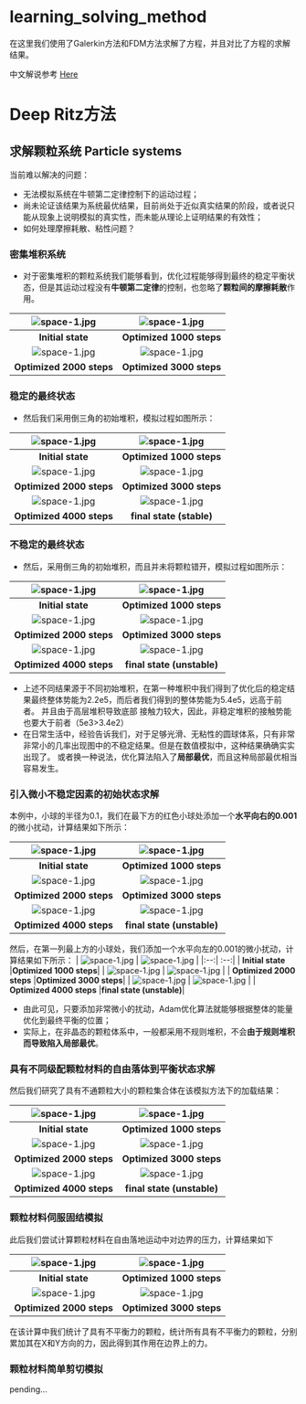 # learning_solving_method
在这里我们使用了Galerkin方法和FDM方法求解了方程，并且对比了方程的求解结果。

中文解说参考 [Here](https://zhuanlan.zhihu.com/p/622256859)


# Deep Ritz方法

## 求解颗粒系统 Particle systems
当前难以解决的问题：
- 无法模拟系统在牛顿第二定律控制下的运动过程；
- 尚未论证该结果为系统最优结果，目前尚处于近似真实结果的阶段，或者说只能从现象上说明模拟的真实性，而未能从理论上证明结果的有效性；
- 如何处理摩擦耗散、粘性问题？


### 密集堆积系统
- 对于密集堆积的颗粒系统我们能够看到，优化过程能够得到最终的稳定平衡状态，但是其运动过程没有**牛顿第二定律**的控制，也忽略了**颗粒间的摩擦耗散**作用。

| ![space-1.jpg](deepRitz_particle/img/dense/step_0.png) | ![space-1.jpg](deepRitz_particle/img/dense/step_1000.png) |
|:--:| :--:| 
| **Initial state** |**Optimized 1000 steps**|
| ![space-1.jpg](deepRitz_particle/img/dense/step_2000.png) | ![space-1.jpg](deepRitz_particle/img/dense/step_3000.png) |
| **Optimized 2000 steps** |**Optimized 3000 steps**|


### 稳定的最终状态
- 然后我们采用倒三角的初始堆积，模拟过程如图所示：

| ![space-1.jpg](./deepRitz_particle/img/stable/step_0.png) | ![space-1.jpg](./deepRitz_particle/img/stable/step_1000.png) |
|:--:| :--:| 
| **Initial state** |**Optimized 1000 steps**|
| ![space-1.jpg](./deepRitz_particle/img/stable/step_2000.png) | ![space-1.jpg](./deepRitz_particle/img/stable/step_3000.png) |
| **Optimized 2000 steps** |**Optimized 3000 steps**|
| ![space-1.jpg](./deepRitz_particle/img/stable/step_4000.png) | ![space-1.jpg](./deepRitz_particle/img/stable/step_5000.png) |
| **Optimized 4000 steps** |**final state (stable)**|

### 不稳定的最终状态
- 然后，采用倒三角的初始堆积，而且并未将颗粒错开，模拟过程如图所示：

| ![space-1.jpg](./deepRitz_particle/img/unstable/step_0.png) | ![space-1.jpg](./deepRitz_particle/img/unstable/step_1000.png) |
|:--:| :--:| 
| **Initial state** |**Optimized 1000 steps**|
| ![space-1.jpg](./deepRitz_particle/img/unstable/step_2000.png) | ![space-1.jpg](./deepRitz_particle/img/unstable/step_3000.png) |
| **Optimized 2000 steps** |**Optimized 3000 steps**|
| ![space-1.jpg](./deepRitz_particle/img/unstable/step_4000.png) | ![space-1.jpg](./deepRitz_particle/img/unstable/step_5000.png) |
| **Optimized 4000 steps** |**final state (unstable)**|

- 上述不同结果源于不同初始堆积，在第一种堆积中我们得到了优化后的稳定结果最终整体势能为2.2e5，而后者我们得到的整体势能为5.4e5，远高于前者。
并且由于高层堆积导致底部
接触力较大，因此，非稳定堆积的接触势能也要大于前者（5e3>3.4e2）
- 在日常生活中，经验告诉我们，对于足够光滑、无粘性的圆球体系，只有非常非常小的几率出现图中的不稳定结果。但是在数值模拟中，这种结果确确实实出现了。
或者换一种说法，优化算法陷入了**局部最优**，而且这种局部最优相当容易发生。

### 引入微小不稳定因素的初始状态求解
本例中，小球的半径为0.1，我们在最下方的红色小球处添加一个**水平向右的0.001**的微小扰动，计算结果如下所示：

| ![space-1.jpg](./deepRitz_particle/img/disturbed_bottom/step_0.png) | ![space-1.jpg](./deepRitz_particle/img/disturbed_bottom/step_1000.png) |
|:--:| :--:| 
| **Initial state** |**Optimized 1000 steps**|
| ![space-1.jpg](./deepRitz_particle/img/disturbed_bottom/step_2000.png) | ![space-1.jpg](./deepRitz_particle/img/disturbed_bottom/step_3000.png) |
| **Optimized 2000 steps** |**Optimized 3000 steps**|
| ![space-1.jpg](./deepRitz_particle/img/disturbed_bottom/step_4000.png) | ![space-1.jpg](./deepRitz_particle/img/disturbed_bottom/step_5000.png) |
| **Optimized 4000 steps** |**final state (unstable)**|

然后，在第一列最上方的小球处，我们添加一个水平向左的0.001的微小扰动，计算结果如下所示：
| ![space-1.jpg](./deepRitz_particle/img/disturbed_top/step_0.png) | ![space-1.jpg](./deepRitz_particle/img/disturbed_top/step_1000.png) |
|:--:| :--:| 
| **Initial state** |**Optimized 1000 steps**|
| ![space-1.jpg](./deepRitz_particle/img/disturbed_top/step_2000.png) | ![space-1.jpg](./deepRitz_particle/img/disturbed_top/step_3000.png) |
| **Optimized 2000 steps** |**Optimized 3000 steps**|
| ![space-1.jpg](./deepRitz_particle/img/disturbed_top/step_4000.png) | ![space-1.jpg](./deepRitz_particle/img/disturbed_top/step_5000.png) |
| **Optimized 4000 steps** |**final state (unstable)**|

- 由此可见，只要添加非常微小的扰动，Adam优化算法就能够根据整体的能量优化到最终平衡的位置；
- 实际上，在非晶态的颗粒体系中，一般都采用不规则堆积，不会**由于规则堆积而导致陷入局部最优**。

### 具有不同级配颗粒材料的自由落体到平衡状态求解
然后我们研究了具有不通颗粒大小的颗粒集合体在该模拟方法下的加载结果：

| ![space-1.jpg](./deepRitz_particle/img/dense_PSD/step_0.png) | ![space-1.jpg](./deepRitz_particle/img/dense_PSD/step_1000.png) |
|:--:| :--:| 
| **Initial state** |**Optimized 1000 steps**|
| ![space-1.jpg](./deepRitz_particle/img/dense_PSD/step_2000.png) | ![space-1.jpg](./deepRitz_particle/img/dense_PSD/step_3000.png) |
| **Optimized 2000 steps** |**Optimized 3000 steps**|
| ![space-1.jpg](./deepRitz_particle/img/dense_PSD/step_4000.png) | ![space-1.jpg](./deepRitz_particle/img/dense_PSD/step_5000.png) |
| **Optimized 4000 steps** |**final state (unstable)**|

### 颗粒材料伺服固结模拟
此后我们尝试计算颗粒材料在自由落地运动中对边界的压力，计算结果如下

| ![space-1.jpg](./deepRitz_particle/img/dense_PSD_servo/history.png) | ![space-1.jpg](./deepRitz_particle/img/dense_PSD_servo/force.png) |
|:--:| :--:| 
| **Initial state** |**Optimized 1000 steps**|
| ![space-1.jpg](./deepRitz_particle/img/dense_PSD_servo/step_1000.png) | ![space-1.jpg](./deepRitz_particle/img/dense_PSD_servo/step_10000.png) |
| **Optimized 2000 steps** |**Optimized 3000 steps**|

在该计算中我们统计了具有不平衡力的颗粒，统计所有具有不平衡力的颗粒，分别累加其在X和Y方向的力，因此得到其作用在边界上的力。

### 颗粒材料简单剪切模拟
pending...


